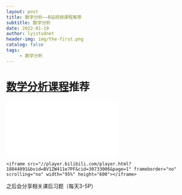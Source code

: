 ```yaml
---
layout: post
title: 数学分析——B站视频课程推荐
subtitle: 数学分析
date: 2022-01-19
author: lyjstudnet
header-img: img/the-first.png
catalog: false
tags:
     - 数学分析
---
```


# [数学分析课程](https://www.bilibili.com/video/BV1ZW411e7PF?share_source=copy_web)推荐

<iframe src="//player.bilibili.com/player.html?aid=18844091&bvid=BV1ZW411e7PF&cid=30733006&page=1" scrolling="no" border="0" frameborder="yes" framespacing="0" allowfullscreen="true"> </iframe>

```
<iframe src="//player.bilibili.com/player.html?18844091&bvid=BV1ZW411e7PF&cid=30733006&page=1" frameborder="no" scrolling="no" width="95%" height="600"></iframe>
```

之后会分享相关课后习题（每天3-5P）